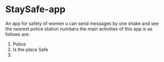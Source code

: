 # StaySafe-app
An app for safety of women
 u can send messages by one shake and see the nearest police station numbers
 the main activities of this app is as follows are:
 1. Police
 2. Is the place Safe
 3.
 
